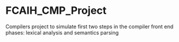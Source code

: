 # FCAIH_CMP_Project
Compilers project to simulate first two steps in the compiler front end phases: lexical analysis and semantics parsing
